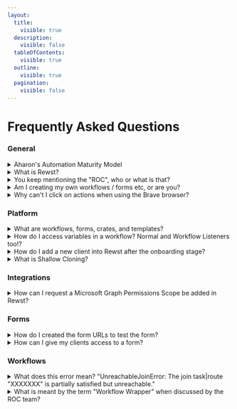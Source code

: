 ```yaml
---
layout:
  title:
    visible: true
  description:
    visible: false
  tableOfContents:
    visible: true
  outline:
    visible: true
  pagination:
    visible: false
---
```


# Frequently Asked Questions

### General

<details>

<summary>Aharon's Automation Maturity Model</summary>

<img src="../.gitbook/assets/2023-08-07_16-06-46 (4).png" alt="" data-size="original">

The Automation Maturity Model, devised by our beloved Aharon, illustrates four stages of automation adoption within an organization. These stages include:

* **No Automation:** Initial stage with manual processes, requiring human intervention for tasks.
* **Task Automation:** Automation of repetitive tasks to enhance efficiency and accuracy.
* **Human-assisted Process Automation:** Integration of human decision-making within automated processes for more complex workflows.
* **Autonomous Process Automation:** Advanced stage where processes are automated end-to-end with minimal to no human intervention, achieving significant operational efficiency and cost-effectiveness.

This model serves as a roadmap for organizations to assess and elevate their automation capabilities, aligning with the broader operational goals to drive growth and innovation.

For more information, check out our [dymistifying-process-automation.md](../cluck-university/getting-started/dymistifying-process-automation.md "mention") page in the Getting Started section.

</details>

<details>

<summary>What is Rewst?</summary>



With core components like [workflows](../documentation/workflows/ "mention"), [forms](../documentation/forms/ "mention"), and [triggers](../documentation/triggers/ "mention"), alongside comprehensive [Broken link](broken-reference "mention") courses, [from-scales-to-feathers](../community-corner/from-scales-to-feathers/ "mention") and [roc-support](../support/roc-support/ "mention"), Rewst's goal is to significantly expedite your automation journey, turning complex tasks into manageable, automated processes.

</details>

<details>

<summary>You keep mentioning the "ROC", who or what is that?</summary>

Our Robotic Operations Center, or ROC team, is here to support you in your journey to create, monitor, and manage your workflows. As a member of the Kewp, you'll have access to our dedicated team of specialists through [Discord](https://discord.gg/rewst), our ROC Open Mic Friday calls, as well as our [ROC AMA](https://calendly.com/cluck-u/roc-ama) sessions every Thursday available as you work through our [Cluck U Trainings](https://calendly.com/cluck-u).

</details>

<details>

<summary>Am I creating my own workflows / forms etc, or are you?</summary>

Once we have you set up with your first workflow, you can take advantage of our ever-expanding [Crate library to install pre-build workflow bundles](../prebuilt-automations/crates/). You will also be able to take advantage of our [Cluck Univeristy courses](https://github.com/RewstApp/gitbook/blob/main/gitbook/external\_docs/faqs/broken-reference/README.md) in live and self-serve formats to learn about building your own solutions. You can get started here! Don't forget, the ROC team will be here to support you on your automation journey!

</details>

<details>

<summary>Why can't I click on actions when using the Brave browser?</summary>

There is an issue with the Brave browser where it will block the click event on actions. This is due to the way that Brave handles the click event. To fix this, you can either disable the Brave shield for the page, or you can use a different browser. The feature is called "Shields Off" in Brave.

</details>

### Platform

<details>

<summary>What are workflows, forms, crates, and templates?</summary>

Have a look at the [terminology page for more information](../cluck-university/getting-started/rewst-terminology.md).

</details>

<details>

<summary>How do I access variables in a workflow? Normal and Workflow Listeners too!?</summary>

When running a workflow, you can access the variables within that workflow by accessing what we call "The Context". The context is accessible by using `{{ CTX.<variable_name> }}` - this will autocomplete in the workflow editor.

We also have some default variables that are accessible in all workflows, such as the org id, org variables, etc. These are accessible by using `{{ ORG.<thing> }}`. Note there are a couple of these:

* `{{ ORG.VARIABLES.<variable_name> }}` - Accesses the org variables from the org that the workflow is running in.
* `{{ ORG.ATTRIBUTES.<variable_name> }}` - Accesses the org attributes from the org that the workflow is running in, such as the ORG ID

You are also able to take advantage of workflow listeners. Workflow Listeners, also known as Completion Handlers, are workflows that execute after another workflow has been completed. These listeners have a context variable that can be used to reference previous contexts from the workflow that was completed. This is done by using `{{ COMPLETED_WORKFLOW.CTX.<variable_name> }}` - this should autocomplete in the workflow editor.

An example is if you have `{{ CTX.first_name }}` which has the value of "Zelda", in the workflow listener workflow you would access it with `{{ COMPLETED_WORKFLOW.CTX.first_name }}` which would also have the value of "Zelda".

Finally, you can access the task output using `{{ TASKS.<task_name>.result.result }}` - this will autocomplete in the workflow editor.

It's worth noting this also works for workflow listeners, so if you have a workflow listener that runs a task, you can access the output of that task using `{{ COMPLETED_WORKFLOW.TASKS.<task_name>.result.result }}`

</details>

<details>

<summary>How do I add a new client into Rewst after the onboarding stage?</summary>

Adding a client into Rewst is currently the most manual aspect of using Rewst. There are a few moving parts that have to be done in order to make sure everything works correctly. [You can find the steps to add a client to Rewst here](../documentation/user-management/adding-a-new-client-to-rewst.md).

There is also a prebuilt automation (also known as a Crate) to add Clients to Rewst. [You can find the setup instructions here.](../prebuilt-automations/existing-crate-documentation/add-client-to-rewst-setup.md)

</details>

<details>

<summary>What is Shallow Cloning?</summary>

Shallow cloning is a feature of the Rewst platform that allows you to create a copy of an existing workflow or form. This is useful if you have a workflow that is very similar to another workflow, but you want to make a few small changes to it.

**What's the difference between cloning and shallow cloning?**

Cloning copies the entire resource "pack" (workflow, forms, templates, triggers, etc) and when cloning into your own org, you end up with multiple duplicates of the same resource. This can result in a lot of clutter, confusion, and an overall messy environment which makes it difficult to manage.

Shallow cloning copies that single selected resource, but re-uses all of the dependencies that it has. This means that if you have a sub-workflow that is part of a main workflow, and you shallow clone that sub-workflow, you will end up with a copy of the sub-workflow. This means that you can make changes to the sub-workflow without affecting the original workflow.

**Okay, but how do I do it?**

This is one of the great things about how we have implemented the product - there is actually no change to how you clone or shallow copy a resource. We will automatically detect if you are cloning something into your own org, and if so, we will shallow-clone it instead. This removes the "Synchronize" button on the popup modal and instead shows a little bit of verbiage to explain what is happening - and link you here!

</details>

### Integrations

<details>

<summary>How can I request a Microsoft Graph Permissions Scope be added in Rewst?</summary>

If you need additional Graph Permissions Scopes while using the Rewst platform, follow these steps to request them. Our team will review your request and may reach out for further clarification.&#x20;

* Determine the permissions needed to perform your tasks on Rewst.
* Gather relevant Microsoft documentation regarding the permissions you need.
* Fill out [our request form](https://app.rewst.io/form/57bcadab-ed07-4c95-8127-0b8a5b157d14) with the details:
  * **Required Permission:** Specify the permission or scope you're requesting.
  * **Permission Purpose:** Explain why you need this permission.
  * **Microsoft Documentation Link:** Provide the link to the relevant MS docs
  * Acknowledge Terms & Conditions

</details>

### Forms

<details>

<summary>How do I created the form URLs to test the form?</summary>

For further information on generating the form URLs for your clients, [please click here](https://docs.rewst.help/documentation/forms/intro-to-forms#how-do-you-get-the-form-url-to-try-it).

</details>

<details>

<summary>How can I give my clients access to a form?</summary>

In order for a client to access a form, you must invite them to the Rewst platform.

It is important however that you first switch to that client in the dropdown on the top left of Rewst.

<img src="../.gitbook/assets/client-selector.png" alt="" data-size="original">

You then click the person icon in the top right which will bring up the below menu.

<img src="../.gitbook/assets/invite-new-users (2).png" alt="" data-size="original">

Enter their e-mail and they will then be able to access the platform.

It's important to note that at this time, there is no way to stop them from accessing the Rewst platform if they need access to a specific form - however, it will only give users access to what is in that specific org account, not your top-level MSP account.

</details>

### Workflows

<details>

<summary>What does this error mean? "UnreachableJoinError: The join task|route "XXXXXXX" is partially satisfied but unreachable."</summary>

This error is related to having multiple transitions going to a single action.

1. Within the action that has multiple transitions going to it, click the Advanced tab
2. Under the field _"Task Transition Criteria"_ you will likely have a 0, which means that all actions previously have to be complete before that action will run.
3. Amend this to the relevant number, e.g. change to 1 so that only one of the previous actions must complete before that action runs

<img src="../.gitbook/assets/task-transition-criteria.png" alt="" data-size="original">

In the image above, the workflow chooses the RMM of the client and then depending on the result, runs a script on that system. The client likely isn't going to have multiple RMMs, so only one of the "script" tasks is going to run.

However, they all merge into the final "compile\_results" task at the bottom. By default, this workflow will fail as it is expecting each script task to complete before hitting that final task.

This is where you would amend that Task Transition Criteria, in this case, to a 1. This states that only one of the tasks that come into it must have been completed.

If there was a workflow where you wanted to run on two instances (say you had a script run on Ninja, but also wanted to do something on Immy and then compile the results) then you would use 2, for 2 tasks to be completed.

</details>

<details>

<summary>What is meant by the term "Workflow Wrapper" when discussed by the ROC team?</summary>

The term "Workflow Wrapper" is an informal term sometimes used colloquially by the ROC to describe what the Rewst platform officially refers to as a "sub-workflow."

If you encounter the use of the term "Workflow Wrapper" in conversations in the kewp, or with other Rewst users, understand that it refers to a parent workflow that contains one or more sub-workflows. For the official documentation and guidelines on creating and managing sub-workflows, please consult the [Different Types of Workflows](../documentation/workflows/different-types-of-workflows.md#subworkflow) section.

</details>
